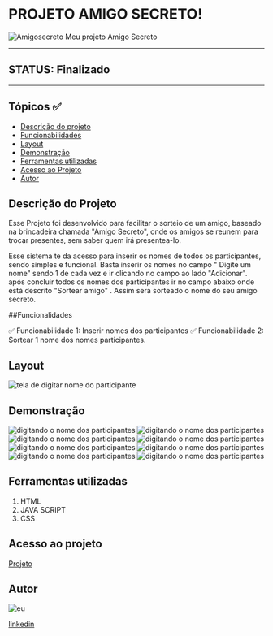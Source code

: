 # PROJETO AMIGO SECRETO! 
![Amigosecreto](./assents/amigo.png)
Meu projeto Amigo Secreto

___________________________________________________________________
## STATUS: Finalizado
___________________________________________________________________

## Tópicos ✅
- <a href="#descricao">Descrição do projeto</a>
- <a href="#funcao">Funcionabilidades</a>
- <a href="#layot">Layout</a>
- <a href="#demonstracao">Demonstração</a>
- <a href="#ferramentas">Ferramentas utilizadas</a>
- <a href="#acesso">Acesso ao Projeto </a>
- <a href="#autor">Autor</a>


## Descrição do Projeto

 Esse Projeto foi desenvolvido para facilitar o sorteio de um amigo, baseado na brincadeira chamada "Amigo Secreto",  onde os amigos se reunem para trocar presentes, sem saber quem irá presentea-lo.
 
 Esse sistema te da acesso para inserir os nomes de todos os participantes, sendo simples e funcional. Basta inserir os nomes no campo " Digite um nome"  sendo 1 de cada vez e ir clicando no campo ao lado "Adicionar".
após concluir todos os nomes dos participantes ir no campo abaixo onde está descrito "Sortear amigo" . Assim será sorteado o nome do seu amigo secreto.

##Funcionalidades

✅ Funcionabilidade 1: Inserir nomes dos participantes 
✅ Funcionabilidade 2: Sortear 1 nome dos nomes participantes.


## Layout 
![ tela de digitar nome do participante](./assents/Tela.jpeg)

## Demonstração
![ digitando o nome dos participantes ](./assents/expessoa1.jpeg)
![ digitando o nome dos participantes ](./assents/inicio.jpeg)
![ digitando o nome dos participantes ](./assents/ex0.jpeg)
![ digitando o nome dos participantes ](./assents/ex1.jpeg)
![ digitando o nome dos participantes ](./assents/ex2.jpeg)
![ digitando o nome dos participantes ](./assents/ex3.jpeg)
![ digitando o nome dos participantes ](./assents/ex4.jpeg)
![ digitando o nome dos participantes ](./assents/Sorteado.jpeg)

## Ferramentas utilizadas

1. HTML
2. JAVA SCRIPT
3. CSS


## Acesso ao projeto
[Projeto](https://github.com/Darlon2/Projeto)

## Autor
![eu](./assents/nova.png)

[linkedin](https://www.linkedin.com/in/darlonoliveiraa/)




 





